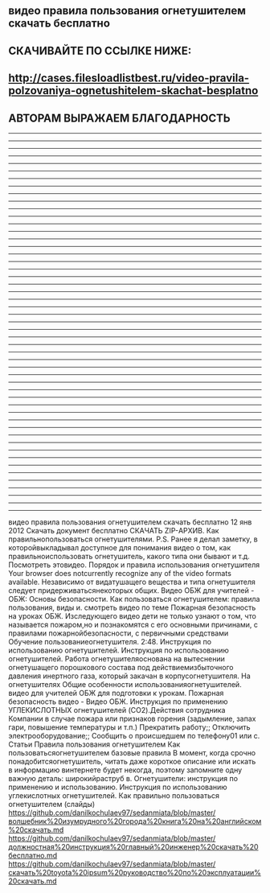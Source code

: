 видео правила пользования огнетушителем скачать бесплатно
--------------------------------------------------
СКАЧИВАЙТЕ ПО ССЫЛКЕ НИЖЕ:
--------------------------------------------------
http://cases.filesloadlistbest.ru/video-pravila-polzovaniya-ognetushitelem-skachat-besplatno
--------------------------------------------------
АВТОРАМ ВЫРАЖАЕМ БЛАГОДАРНОСТЬ
--------------------------------------------------
--------------------------------------------------
--------------------------------------------------
--------------------------------------------------
--------------------------------------------------
--------------------------------------------------
--------------------------------------------------
--------------------------------------------------
--------------------------------------------------
--------------------------------------------------
--------------------------------------------------
--------------------------------------------------
--------------------------------------------------
--------------------------------------------------
--------------------------------------------------
--------------------------------------------------
--------------------------------------------------
--------------------------------------------------
--------------------------------------------------
--------------------------------------------------
--------------------------------------------------
--------------------------------------------------
--------------------------------------------------
--------------------------------------------------
--------------------------------------------------
--------------------------------------------------
--------------------------------------------------
--------------------------------------------------
--------------------------------------------------
--------------------------------------------------
--------------------------------------------------
--------------------------------------------------
--------------------------------------------------
--------------------------------------------------
--------------------------------------------------
--------------------------------------------------
--------------------------------------------------
--------------------------------------------------
--------------------------------------------------
--------------------------------------------------
--------------------------------------------------
--------------------------------------------------
--------------------------------------------------
--------------------------------------------------
--------------------------------------------------
--------------------------------------------------
--------------------------------------------------
--------------------------------------------------
--------------------------------------------------
--------------------------------------------------
--------------------------------------------------
--------------------------------------------------
видео правила пользования огнетушителем скачать бесплатно 12 янв 2012  Скачать документ бесплатно СКАЧАТЬ ZIP-АРХИВ. Как правильнопользоваться огнетушителями. P.S. Ранее я делал заметку, в которойвыкладывал доступное для понимания видео о том, как правильноиспользовать огнетушитель, какого типа они бывают и т.д. Посмотреть этовидео. Порядок и правила использования огнетушителя  Your browser does notcurrently recognize any of the video formats available.  Независимо от видатушащего вещества и типа огнетушителя следует придерживатьсянекоторых общих. Видео ОБЖ для учителей - ОБЖ: Основы безопасности. Как пользоваться огнетушителем: правила пользования, виды и. смотреть видео по теме Пожарная безопасность на уроках ОБЖ.  Изследующего видео дети не только узнают о том, что называется пожаром,но и познакомятся с его основными причинами, с правилами пожарнойбезопасности, с первичными средствами  Обучение пользованиеогнетушителя. 2:48. Инструкция по использованию огнетушителей. Инструкция по использованию огнетушителей.  Работа огнетушителяоснована на вытеснении огнетушащего порошкового состава под действиемизбыточного давления инертного газа, который закачан в корпусогнетушителя. На огнетушителях  Общие особенности использованияогнетушителей. видео для учителей ОБЖ для подготовки к урокам. Пожарная безопасность видео - Видео ОБЖ. Инструкция по применению УГЛЕКИСЛОТНЫХ огнетушителей (CO2).Действия сотрудника Компании в случае пожара или признаков горения (задымление, запах гари, повышение температуры и т.п.) Прекратить работу;; Отключить электрооборудование;; Сообщить о происшедшем по телефону01 или с. Статьи  Правила пользования огнетушителем  Как пользоватьсяогнетушителем  базовые правила  В момент, когда срочно понадобитсяогнетушитель, читать даже короткое описание или искать в информацию винтернете будет некогда, поэтому запомните одну важную деталь: широкийраструб в. Огнетушители: инструкция по применению и использованию. Инструкция по использованию углекислотных огнетушителей. Как правильно пользоваться огнетушителем (слайды)
https://github.com/danilkochulaev97/sedanmiata/blob/master/волшебник%20изумрудного%20города%20книга%20на%20английском%20скачать.md
https://github.com/danilkochulaev97/sedanmiata/blob/master/должностная%20инструкция%20главный%20инженер%20скачать%20бесплатно.md
https://github.com/danilkochulaev97/sedanmiata/blob/master/скачать%20toyota%20ipsum%20руководство%20по%20эксплуатации%20скачать.md